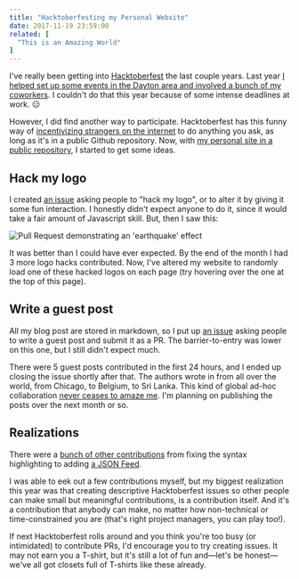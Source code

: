 ```yaml
---
title: "Hacktoberfesting my Personal Website"
date: 2017-11-19 23:59:00
related: [
  "This is an Amazing World"
]
---
```


I've really been getting into [Hacktoberfest](https://hacktoberfest.digitalocean.com/) the last couple years. Last year [I helped set up some events in the Dayton area and involved a bunch of my coworkers](https://seesparkbox.com/foundry/hacktoberfesting_at_sparkbox). I couldn't do that this year because of some intense deadlines at work. 😑

However, I did find another way to participate. Hacktoberfest has this funny way of [incentivizing strangers on the internet](https://twitter.com/BryanEBraun/status/786234835815636992) to do anything you ask, as long as it's in a public Github repository. Now, with [my personal site in a public repository](https://github.com/bryanbraun/bryanbraun.github.io), I started to get some ideas.

## Hack my logo

I created [an issue](https://github.com/bryanbraun/bryanbraun.github.io/issues/7) asking people to "hack my logo", or to alter it by giving it some fun interaction. I honestly didn't expect anyone to do it, since it would take a fair amount of Javascript skill. But, then I saw this:

![Pull Request demonstrating an 'earthquake' effect]({{site.url}}/assets/images/logo-pr.gif)

It was better than I could have ever expected. By the end of the month I had 3 more logo hacks contributed. Now, I've altered my website to randomly load one of these hacked logos on each page (try hovering over the one at the top of this page).

## Write a guest post

All my blog post are stored in markdown, so I put up [an issue](https://github.com/bryanbraun/bryanbraun.github.io/issues/16) asking people to write a guest post and submit it as a PR. The barrier-to-entry was lower on this one, but I still didn't expect much.

There were 5 guest posts contributed in the first 24 hours, and I ended up closing the issue shortly after that. The authors wrote in from all over the world, from Chicago, to Belgium, to Sri Lanka. This kind of global ad-hoc collaboration [never ceases to amaze me]({{site.url}}/2013/01/19/this-is-an-amazing-world/). I'm planning on publishing the posts over the next month or so.

## Realizations

There were a [bunch of other contributions](https://github.com/bryanbraun/bryanbraun.github.io/issues?q=is%3Aissue+is%3Aclosed+label%3Ahacktoberfest) from fixing the syntax highlighting to adding [a JSON Feed]({{site.url}}/feed.json).

I was able to eek out a few contributions myself, but my biggest realization this year was that creating descriptive Hacktoberfest issues so other people can make small but meaningful contributions, is a contribution itself. And it's a contribution that anybody can make, no matter how non-technical or time-constrained you are (that's right project managers, you can play too!).

If next Hacktoberfest rolls around and you think you're too busy (or intimidated) to contribute PRs, I'd encourage you to try creating issues. It may not earn you a T-shirt, but it's still a lot of fun and—let's be honest—we've all got closets full of T-shirts like these already.
